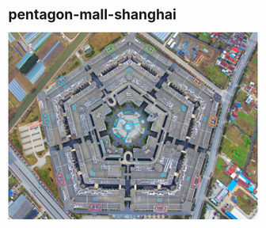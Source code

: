 # pentagon-mall-shanghai
![](https://github.com/nondejus/pentagon-mall-shanghai/blob/main/GettyImages-505979164-5786a8063df78c1e1f9819f8.jpg)
